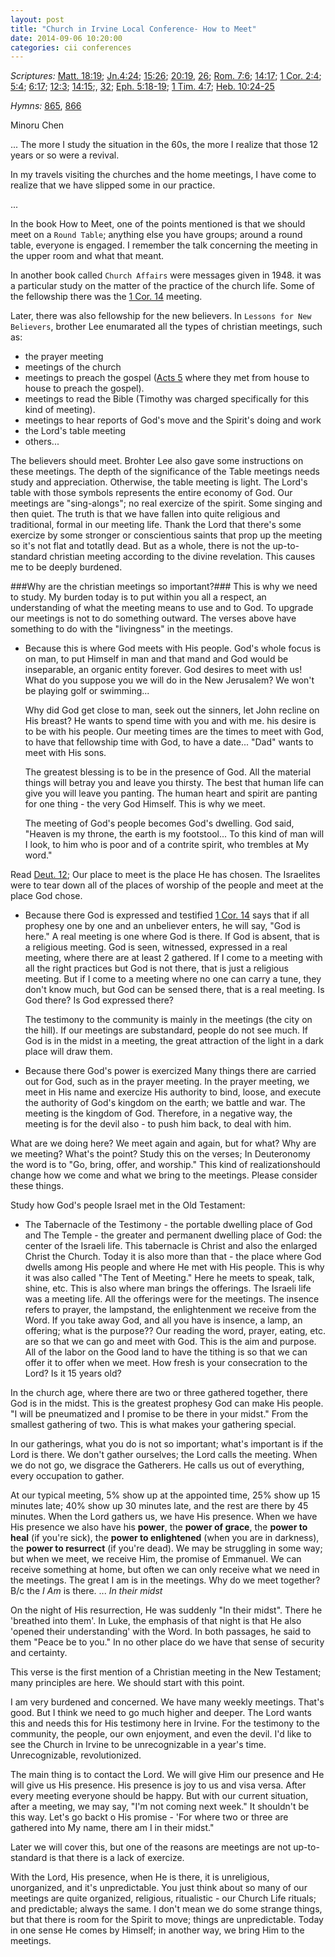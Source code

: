 ```yaml
---
layout: post
title: "Church in Irvine Local Conference- How to Meet"
date: 2014-09-06 10:20:00
categories: cii conferences
---
```


_Scriptures:_ [Matt. 18:19](http://online.recoveryversion.org/bibleverses.asp?fvid=602&lvid=602); [Jn.4:24](http://online.recoveryversion.org/bibleverses.asp?fvid=3036&lvid=3036); [15:26](http://online.recoveryversion.org/bibleverses.asp?fvid=3580&lvid=3580); [20:19](http://online.recoveryversion.org/bibleverses.asp?fvid=3742&lvid=3742), [26](http://online.recoveryversion.org/bibleverses.asp?fvid=3581&lvid=3581); [Rom. 7:6](http://online.recoveryversion.org/bibleverses.asp?fvid=4953&lvid=4953); [14:17](http://online.recoveryversion.org/bibleverses.asp?fvid=5153&lvid=5153); [1 Cor. 2:4](http://online.recoveryversion.org/bibleverses.asp?fvid=5254&lvid=5254); [5:4](); [6:17](); [12:3](); [14:15]();, [32](); [Eph. 5:18-19]();
 [1 Tim. 4:7](); [Heb. 10:24-25]()
   
_Hymns:_ [865](https://www.hymnal.net/en/hymn/h/865), [866](https://www.hymnal.net/en/hymn/h/866)

Minoru Chen
  

... The more I study the situation in the 60s, the more I realize that those 12 years or so were a revival.
  
In my travels visiting the churches and the home meetings, I have come to realize that we have slipped some in our practice.
  
...
  
In the book How to Meet, one of the points mentioned is that we should meet on a `Round Table`; anything else you have groups; around a round table, everyone is engaged. I remember the talk concerning the meeting in the upper room and what that meant.
  
In another book called `Church Affairs` were messages given in 1948. it was a particular study on the matter of the practice of the church life. Some of the fellowship there was the [1 Cor. 14](http://online.recoveryversion.org/BibleChapters.asp?fcid=147&lcid=147) meeting.
  
Later, there was also fellowship for the new believers. In `Lessons for New Believers`, brother Lee enumarated all the types of christian meetings, such as:
  
* the prayer meeting
* meetings of the church
* meetings to preach the gospel ([Acts 5](http://online.recoveryversion.org/BibleChapters.asp?fcid=94&lcid=94) where they met from house to house to preach the gospel).
* meetings to read the Bible (Timothy was charged specifically for this kind of meeting). 
* meetings to hear reports of God's move and the Spirit's doing and work
* the Lord's table meeting
* others...
  
The believers should meet. Brohter Lee also gave some instructions on these meetings.
The depth of the significance of the Table meetings needs study and appreciation. Otherwise, the table meeting is light. The Lord's table with those symbols represents the entire economy of God.
Our meetings are "sing-alongs"; no real exercize of the spirit. Some singing and then quiet. The truth is that we have fallen into quite religious and traditional, formal in our meeting life. Thank the Lord that there's some exercize by some stronger or conscientious saints that prop up the meeting so it's not flat and totatlly dead. But as a whole, there is not the up-to-standard christian meeting according to the divine revelation. This causes me to be deeply burdened.
  
###Why are the christian meetings so important?###
This is why we need to study. My burden today is to put within you all a respect, an understanding of what the meeting means to use and to God. To upgrade our meetings is not to do something outward. The verses above have something to do with the "livingness" in the meetings.

* Because this is where God meets with His people.
  God's whole focus is on man, to put Himself in man and that mand and God would be inseparable, an organic entity forever. God desires to meet with us! What do you suppose you we will do in the New Jerusalem? We won't be playing golf or swimming...
    
  Why did God get close to man, seek out the sinners, let John recline on His breast? He wants to spend time with you and with me. his desire is to be with his people. Our meeting times are the times to meet with God, to have that fellowship time with God, to have a date... "Dad" wants to meet with His sons.

  The greatest blessing is to be in the presence of God. All the material things will betray you and leave you thirsty. The best that human life can give you will leave you panting. The human heart and spirit are panting for one thing - the very God Himself. This is why we meet.

  The meeting of God's people becomes God's dwelling. God said, "Heaven is my throne, the earth is my footstool... To this kind of man will I look, to him who is poor and of a contrite spirit, who trembles at My word." 

Read [Deut. 12](http://online.recoveryversion.org/BibleChapters.asp?fcid=425&lcid=425); Our place to meet is the place He has chosen. The Israelites were to tear down all of the places of worship of the people and meet at the place God chose.

* Because there God is expressed and testified
  [1 Cor. 14](http://online.recoveryversion.org/BibleChapters.asp?fcid=147&lcid=147) says that if all prophesy one by one and an unbeliever enters, he will say, "God is here." A real meeting is one where God is there. If God is absent, that is a religious meeting. God is seen, witnessed, expressed in a real meeting, where there are at least 2 gathered.
  If I come to a meeting with all the right practices but God is not there, that is just a religious meeting. But if I come to a meeting where no one can carry a tune, they don't know much, but God can be sensed there, that is a real meeting. Is God there? Is God expressed there?

  The testimony to the community is mainly in the meetings (the city on the hill). If our meetings are substandard, people do not see much. If God is in the midst in a meeting, the great attraction of the light in a dark place will draw them.

* Because there God's power is exercized
  Many things there are carried out for God, such as in the prayer meeting. In the prayer meeting, we meet in His name and exercize His authority to bind, loose, and execute the authority of God's kingdom on the earth; we battle and war. The meeting is the kingdom of God. Therefore, in a negative way, the meeting is for the devil also - to push him back, to deal with him.

What are we doing here? We meet again and again, but for what? Why are we meeting? What's the point? Study this on the verses; In Deuteronomy the word is to "Go, bring, offer, and worship." This kind of realizationshould change how we come and what we bring to the meetings. Please consider these things.

Study how God's people Israel met in the Old Testament:
* The Tabernacle of the Testimony - the portable dwelling place of God and The Temple - the greater and permanent dwelling place of God: the center of the Israeli life. 
  This tabernacle is Christ and also the enlarged Christ the Church. Today it is also more than that - the place where God dwells among His people and where He met with His people. This is why it was also called "The Tent of Meeting." Here he meets to speak, talk, shine, etc. This is also where man brings the offerings. The Israeli life was a meeting life. All the offerings were for the meetings. The insence refers to prayer, the lampstand, the enlightenment we receive from the Word. If you take away God, and all you have is insence, a lamp, an offering; what is the purpose?? Our reading the word, prayer, eating, etc. are so that we can go and meet with God. This is the aim and purpose. All of the labor on the Good land to have the tithing is so that we can offer it to offer when we meet.
  How fresh is your consecration to the Lord? Is it 15 years old?

In the church age, where there are two or three gathered together, there God is in the midst. This is the greatest prophesy God can make His people. "I will be pneumatized and I promise to be there in your midst." From the smallest gathering of two. This is what makes your gathering special.

In our gatherings, what you do is not so important; what's important is if the Lord is there. We don't gather ourselves; the Lord calls the meeting. When we do not go, we disgrace the Gatherers. He calls us out of everything, every occupation to gather.

At our typical meeting, 5% show up at the appointed time, 25% show up 15 minutes late; 40% show up 30 minutes late, and the rest are there by 45 minutes. When the Lord gathers us, we have His presence. When we have His presence we also have his __power__, the __power of grace__, the __power to heal__ (if you're sick), the __power to enlightened__ (when you are in darkness), the __power to resurrect__ (if you're dead). We may be struggling in some way; but when we meet, we receive Him, the promise of Emmanuel. We can receive something at home, but often we can only receive what we need in the meetings. The great I am is in the meetings. Why do we meet together? B/c the _I Am_ is there. ... _In their midst_
  
On the night of His resurrection, He was suddenly "In their midst". There he 'breathed into them'. In Luke, the emphasis of that night is that He also 'opened their understanding' with the Word. In both passages, he said to them "Peace be to you." In no other place do we have that sense of security and certainty. 

This verse is the first mention of a Christian meeting in the New Testament; many principles are here. We should start with this point.

I am very burdened and concerned. We have many weekly meetings. That's good. But I think we need to go much higher and deeper. The Lord wants this and needs this for His testimony here in Irvine. For the testimony to the community, the people, our own enjoyment, and even the devil. I'd like to see the Church in Irvine to be unrecognizable in a year's time. Unrecognizable, revolutionized. 

The main thing is to contact the Lord. We will give Him our presence and He will give us His presence. His presence is joy to us and visa versa. After every meeting everyone should be happy. But with our current situation, after a meeting, we may say, "I'm not coming next week." It shouldn't be this way. Let's go backt o His promise - 'For where two or three are gathered into My name, there am I in their midst."

Later we will cover this, but one of the reasons are meetings are not up-to-standard is that there is a lack of exercize.

With the Lord, His presence, when He is there, it is unreligious, unorganized, and it's unpredictable. You just think about so many of our meetings are quite organized, religious, ritualistic - our Church Life rituals; and predictable; always the same. I don't mean we do some strange things, but that there is room for the Spirit to move; things are unpredictable. Today in one sense He comes by Himself; in another way, we bring Him to the meetings.
